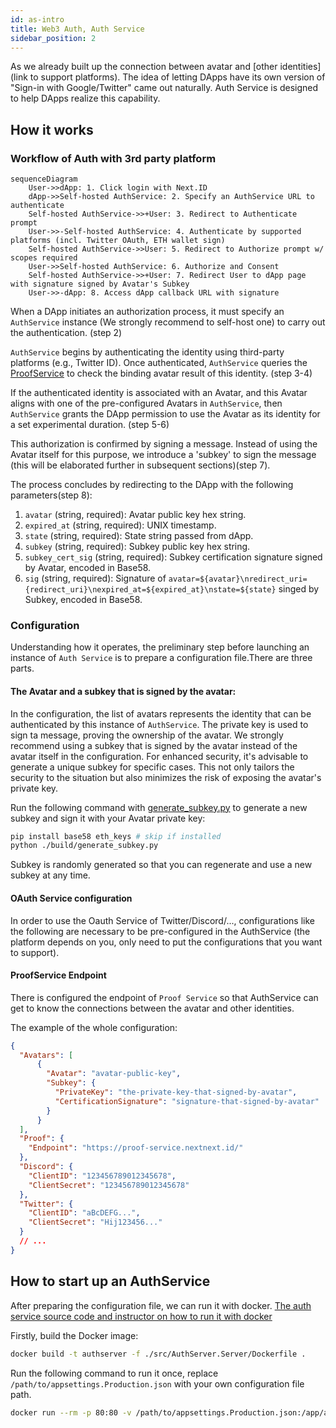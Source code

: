 ```yaml
---
id: as-intro
title: Web3 Auth, Auth Service
sidebar_position: 2
---
```

As we already built up the connection between avatar and [other identities](link to support platforms). The idea of letting DApps have its own version of "Sign-in with Google/Twitter" came out naturally. Auth Service is designed to help DApps realize this capability.

## How it works

### Workflow of Auth with 3rd party platform 

```mermaid
sequenceDiagram
    User->>dApp: 1. Click login with Next.ID
    dApp->>Self-hosted AuthService: 2. Specify an AuthService URL to authenticate
    Self-hosted AuthService->>+User: 3. Redirect to Authenticate prompt
    User->>-Self-hosted AuthService: 4. Authenticate by supported platforms (incl. Twitter OAuth, ETH wallet sign)
    Self-hosted AuthService->>User: 5. Redirect to Authorize prompt w/ scopes required
    User->>Self-hosted AuthService: 6. Authorize and Consent
    Self-hosted AuthService->>+User: 7. Redirect User to dApp page with signature signed by Avatar's Subkey
    User->>-dApp: 8. Access dApp callback URL with signature
```

When a DApp initiates an authorization process, it must specify an `AuthService` instance (We strongly recommend to self-host one) to carry out the authentication. (step 2)

`AuthService` begins by authenticating the identity using third-party platforms (e.g., Twitter ID). 
Once authenticated, `AuthService` queries the [ProofService](./ps-intro) to check the binding avatar result of this identity. (step 3-4)

If the authenticated identity is associated with an Avatar, and this Avatar aligns with one of the pre-configured Avatars in `AuthService`, then `AuthService` grants the DApp permission to use the Avatar as its identity for a set experimental duration. (step 5-6)

This authorization is confirmed by signing a message. Instead of using the Avatar itself for this purpose, we introduce a 'subkey' to sign the message (this will be elaborated further in subsequent sections)(step 7).

The process concludes by redirecting to the DApp with the following parameters(step 8):
1. `avatar` (string, required): Avatar public key hex string.
2. `expired_at` (string, required): UNIX timestamp.
3. `state` (string, required): State string passed from dApp.
4. `subkey` (string, required): Subkey public key hex string.
5. `subkey_cert_sig` (string, required): Subkey certification signature signed by Avatar, encoded in Base58.
6. `sig` (string, required): Signature of `avatar=${avatar}\nredirect_uri={redirect_uri}\nexpired_at=${expired_at}\nstate=${state}` singed by Subkey, encoded in Base58.

### Configuration 
Understanding how it operates, the preliminary step before launching an instance of `Auth Service` is to prepare a configuration file.There are three parts. 

#### The Avatar and a subkey that is signed by the avatar:
In the configuration, the list of avatars represents the identity that can be authenticated by this instance of `AuthService`. The private key is used to sign ta message, proving the ownership of the avatar. We strongly recommend using a subkey that is signed by the avatar instead of the avatar itself in the configuration. For enhanced security, it's advisable to generate a unique subkey for specific cases. This not only tailors the security to the situation but also minimizes the risk of exposing the avatar's private key.

Run the following command with [generate_subkey.py](https://github.com/nextdotid/auth_server/blob/develop/build/generate_subkey.py) to generate a new subkey and sign it with your Avatar private key:

```bash
pip install base58 eth_keys # skip if installed
python ./build/generate_subkey.py
```

Subkey is randomly generated so that you can regenerate and use a new subkey at any time.

#### OAuth Service configuration
In order to use the Oauth Service of Twitter/Discord/..., configurations like the following are necessary to be pre-configured in the AuthService (the platform depends on you, only need to put the configurations that you want to support).

#### ProofService Endpoint
There is configured the  endpoint of `Proof Service` so that AuthService 
can get to know the connections between the avatar and other identities.

The example of the whole configuration:

```json
{
  "Avatars": [
      {
        "Avatar": "avatar-public-key",
        "Subkey": {
          "PrivateKey": "the-private-key-that-signed-by-avatar",
          "CertificationSignature": "signature-that-signed-by-avatar"
        }
      }
  ],
  "Proof": {
    "Endpoint": "https://proof-service.nextnext.id/"
  },
  "Discord": {
    "ClientID": "123456789012345678",
    "ClientSecret": "123456789012345678"
  },
  "Twitter": {
    "ClientID": "aBcDEFG...",
    "ClientSecret": "Hij123456..."
  }
  // ...
}
```

## How to start up an AuthService
After preparing the configuration file, we can run it with docker.
[The auth service source code and instructor on how to run it with docker](https://github.com/NextDotID/auth_server#deployment)

Firstly, build the Docker image:

```bash
docker build -t authserver -f ./src/AuthServer.Server/Dockerfile .
```

Run the following command to run it once, replace `/path/to/appsettings.Production.json` with your own configuration file path.

```bash
docker run --rm -p 80:80 -v /path/to/appsettings.Production.json:/app/appsettings.Production.json authserver
```
